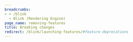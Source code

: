 ```yaml
---
breadcrumbs:
- - /blink
  - Blink (Rendering Engine)
page_name: removing-features
title: Breaking changes
redirect: /blink/launching-features/#feature-deprecations
---
```

